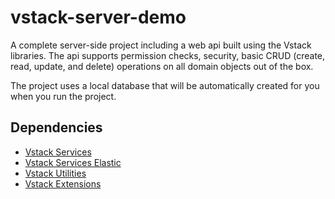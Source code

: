 # vstack-server-demo

A complete server-side project including a web api built using the Vstack libraries. The api supports permission checks, security, basic CRUD (create, read, update, and delete) operations on all domain objects out of the box.

The project uses a local database that will be automatically created for you when you run the project.

## Dependencies

- [Vstack Services](https://github.com/vintage-software/vstack-services)
- [Vstack Services Elastic](https://github.com/vintage-software/vstack-services-elastic)
- [Vstack Utilities](https://github.com/vintage-software/vstack-utilities)
- [Vstack Extensions](https://github.com/vintage-software/vstack-extensions)
